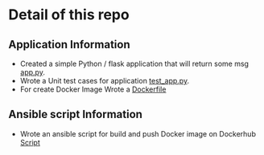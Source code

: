 # Detail of this repo

## Application Information
- Created a simple Python / flask application that will return some msg [app.py](app/app.py).
- Wrote a Unit test cases for application [test_app.py](app/test/test_app.py).
- For create Docker Image Wrote a [Dockerfile](app/Dockerfile)

## Ansible script Information
- Wrote an ansible script for build and push Docker image on Dockerhub [Script](ansible/server_setup/build_push.yml)